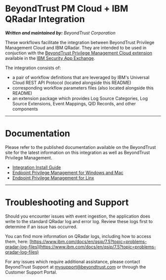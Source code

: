 # BeyondTrust PM Cloud + IBM QRadar Integration

***Written and maintained by:** BeyondTrust Corporation*

These workflows facilitate the integration between BeyondTrust Privilege Management Cloud and IBM QRadar.  They are intended to be used in conjuction with the [BeyondTrust Privilege Management Cloud extension](https://apps.xforce.ibmcloud.com/extension/6826dcbb3d0255c0545903d26cb969e6) available in the [IBM Security App Exchange](https://apps.xforce.ibmcloud.com/).

The integration consists of:
- a pair of workflow definitions that are leveraged by IBM's Universal Cloud REST API Protocol (located alongside this README)
- corresponding workflow parameters files (also located alongside this README)
- an extension package which provides Log Source Categories, Log Source Extensions, Event Mappings, QID Records, and other components 

---

# Documentation

Please refer to the published documentation available on the BeyondTrust site for the latest information on this integration as well as BeyondTrust Privilege Management.

- [Integration Install Guide](https://docs.beyondtrust.com/epm-wm/docs/qradar)
- [Endpoint Privilege Management for Windows and Mac](https://docs.beyondtrust.com/epm-wm/docs/welcome-to-endpoint-privilege-management-for-windows-and-mac)
- [Endpoint Privilege Management for Linx](https://docs.beyondtrust.com/epm-l/docs/index)

---

# Troubleshooting and Support

Should you encounter issues with event ingestion, the application does write to the standard QRadar log and error log.  Review these logs first to determine if an issue has occurred.

You can find more information on QRadar logs, including how to access them, here:  [https://www.ibm.com/docs/en/qsip/7.5?topic=problems-qradar-log-files](https://www.ibm.com/docs/en/qsip/7.5?topic=problems-qradar-log-files)

For any issues which require additional assistance, please contact BeyondTrust Support at [mysupport@beyondtrust.com](mailto:mysupport@beyondtrust.com) or through the Customer Support Portal.
